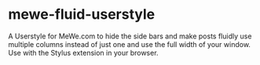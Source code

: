 # mewe-fluid-userstyle
A Userstyle for MeWe.com to hide the side bars and make posts fluidly use multiple columns instead of just one and use the full width of your window. Use with the Stylus extension in your browser.
